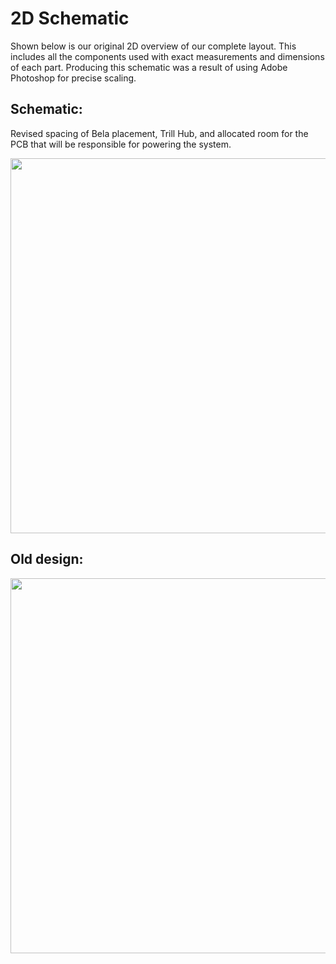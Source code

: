 # 2D Schematic


Shown below is our original 2D overview of our complete layout. This includes all the components used with exact measurements and dimensions of each part. Producing this schematic was a result of using Adobe Photoshop for precise scaling.  


## Schematic:
Revised spacing of Bela placement, Trill Hub, and allocated room for the PCB that will be responsible for powering the system.  
<pre>
<img width="600" src="https://lh3.googleusercontent.com/pw/ACtC-3fikNjXoBNlQQxdrIK4soJby_X_PC6FxTsMtQumrdsc6Y7zEsm26kE9n2YrEsnd3Ya04fw9Pt7pnpWcM-GTPtk9nlKflXixhbmUn7OuohGdhcsycPUBJ-xM-GZ1kH5hErCK08-avzLeLpaXEGMMKKaP=w943-h486-no?authuser=1">
</pre>

## Old design:
<pre>
<img width="600" src="https://lh3.googleusercontent.com/pw/ACtC-3cfINU_zTu1It8ccRZDZkLhrevagTtlm0iLGZygVlE2oMw8DR3tU8RyPt-0nvlRgeMQcn5srA3aftJwQI0z9uwG4KPaoO6CYJkzGlV6NY27GdSlAmYfPRpiCaPjG0VQLkfOVeStVtxCsaxvqeBkrldl=w943-h486-no?authuser=1">
</pre>
